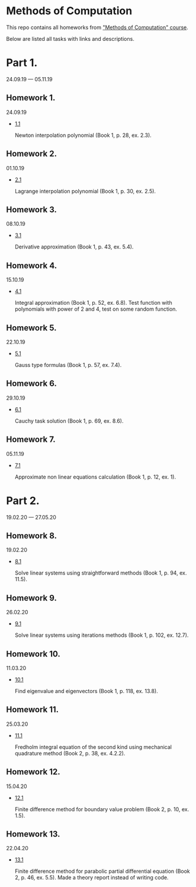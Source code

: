 # Methods of Computation

This repo contains all homeworks from ["Methods of Computation" course](https://github.com/SmirnovAlexander/MethodsOfComputations/tree/master/materials).

Below are listed all tasks with links and descriptions.

# Part 1.
24.09.19 — 05.11.19

## Homework 1. 
24.09.19

- [1.1](NewtonInterpolation/NewtonInterpolation.jpg)

   Newton interpolation polynomial (Book 1, p. 28, ex. 2.3).
   
## Homework 2. 
01.10.19

- [2.1](LagrangeInterpolation/LagrangeInterpolation.ipynb)

   Lagrange interpolation polynomial (Book 1, p. 30, ex. 2.5).   

## Homework 3. 
08.10.19

 - [3.1](DerivativesApproximation/DerivativesApproximation.ipynb)
 
   Derivative approximation (Book 1, p. 43, ex. 5.4).  

## Homework 4. 
15.10.19

 - [4.1](IntegralApproximation/IntegralApproximation.ipynb)
   
   Integral approximation (Book 1, p. 52, ex. 6.8). Test function with polynomials with power of 2 and 4, test on some random function.
   
## Homework 5. 
22.10.19

 - [5.1](GaussIntegralApproximation/GaussIntegralApproximation.ipynb)   

   Gauss type formulas (Book 1, p. 57, ex. 7.4).
   
## Homework 6. 
29.10.19

 - [6.1](CauchyTask/CauchyTask.ipynb)   

   Cauchy task solution (Book 1, p. 69, ex. 8.6).
   
## Homework 7. 
05.11.19

 - [7.1](NonLinearEquations/NonLinearEquations.ipynb)   

   Approximate non linear equations calculation (Book 1, p. 12, ex. 1).   

# Part 2.
19.02.20 — 27.05.20

## Homework 8. 
19.02.20

 - [8.1](StraightLinearSystems/StraightLinearSystems.ipynb)   

    Solve linear systems using straightforward methods (Book 1, p. 94, ex. 11.5).

## Homework 9. 
26.02.20

 - [9.1](IterationsLinearSystems/IterationsLinearSystems.ipynb)   

   Solve linear systems using iterations methods (Book 1, p. 102, ex. 12.7).   

## Homework 10. 
11.03.20

 - [10.1](EigenvalueEigenvector/EigenvalueEigenvector.ipynb)   

    Find eigenvalue and eigenvectors (Book 1, p. 118, ex. 13.8).   

## Homework 11. 
25.03.20

 - [11.1](IntegralEquation/IntegralEquation.ipynb)   

    Fredholm integral equation of the second kind using mechanical quadrature method (Book 2, p. 38, ex. 4.2.2).   

## Homework 12. 
15.04.20

 - [12.1](DifferentialEquation/DifferentialEquation.ipynb)   

    Finite difference method for boundary value problem (Book 2, p. 10, ex. 1.5).   

## Homework 13. 
22.04.20

 - [13.1](ParabolicDifferentialEquation/ParabolicDifferentialEquationReport.pdf)   

    Finite difference method for parabolic partial differential equation (Book 2, p. 46, ex. 5.5). Made a theory report instead of writing code.
